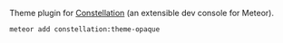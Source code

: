Theme plugin for [Constellation](https://atmospherejs.com/babrahams/constellation) (an extensible dev console for Meteor).

`meteor add constellation:theme-opaque`